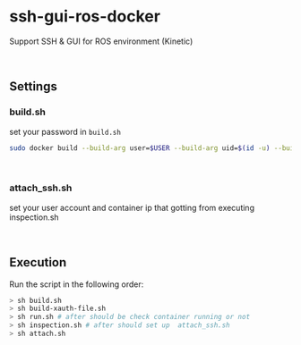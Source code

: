 # ssh-gui-ros-docker

Support SSH & GUI for ROS environment (Kinetic)

<br/>

## Settings

### build.sh

set your password in `build.sh`

```bash
sudo docker build --build-arg user=$USER --build-arg uid=$(id -u) --build-arg gid=$(id -g) --build-arg passwd=<YOUR PASSWD> --build-arg display=$DISPLAY --tag ros:0.1.0 .
```

<br/>

### attach_ssh.sh

set your user account and container ip that gotting from executing inspection.sh

<br/>

## Execution

Run the script in the following order:

```bash
> sh build.sh
> sh build-xauth-file.sh
> sh run.sh # after should be check container running or not
> sh inspection.sh # after should set up  attach_ssh.sh
> sh attach.sh
```
